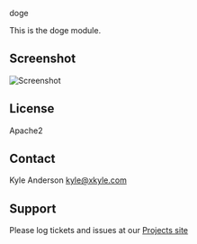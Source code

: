 doge

This is the doge module.

Screenshot
---------
![Screenshot](https://raw.github.com/solarkennedy/puppet-doge/master/doge.png)

License
-------
Apache2

Contact
-------
Kyle Anderson <kyle@xkyle.com>


Support
-------

Please log tickets and issues at our [Projects site](https://github.com/solarkennedy/puppet-doge)
